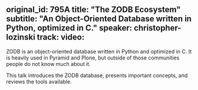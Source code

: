 original_id: 795A
title: "The ZODB Ecosystem"
subtitle: "An Object-Oriented Database written in Python, optimized in C."
speaker: christopher-lozinski
track: 
video:
---
ZODB is an object-oriented database written in Python and optimized in C. It is heavily used in Pyramid and Plone, but outside of those communities people do not know much about it.  

This talk introduces the ZODB database,  presents important concepts, and reviews the tools available.